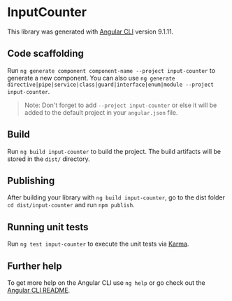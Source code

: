 # InputCounter

This library was generated with [Angular CLI](https://github.com/angular/angular-cli) version 9.1.11.

## Code scaffolding

Run `ng generate component component-name --project input-counter` to generate a new component. You can also use `ng generate directive|pipe|service|class|guard|interface|enum|module --project input-counter`.
> Note: Don't forget to add `--project input-counter` or else it will be added to the default project in your `angular.json` file. 

## Build

Run `ng build input-counter` to build the project. The build artifacts will be stored in the `dist/` directory.

## Publishing

After building your library with `ng build input-counter`, go to the dist folder `cd dist/input-counter` and run `npm publish`.

## Running unit tests

Run `ng test input-counter` to execute the unit tests via [Karma](https://karma-runner.github.io).

## Further help

To get more help on the Angular CLI use `ng help` or go check out the [Angular CLI README](https://github.com/angular/angular-cli/blob/master/README.md).
